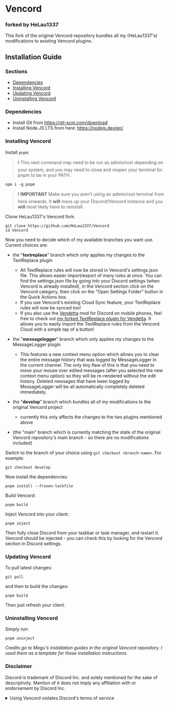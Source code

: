 # Vencord

### forked by HeLau1337

This fork of the original Vencord repository bundles all my (HeLau1337's) modifications to existing Vencord plugins.

## Installation Guide

### Sections

-   [Dependencies](#dependencies)
-   [Installing Vencord](#installing-vencord)
-   [Updating Vencord](#updating-vencord)
-   [Uninstalling Vencord](#uninstalling-vencord)

### Dependencies

-   Install Git from https://git-scm.com/download
-   Install Node.JS LTS from here: https://nodejs.dev/en/

### Installing Vencord

Install `pnpm`:

> :exclamation: This next command may need to be run as admin/root depending on your system, and you may need to close and reopen your terminal for pnpm to be in your PATH.

```shell
npm i -g pnpm
```

> :exclamation: **IMPORTANT** Make sure you aren't using an admin/root terminal from here onwards. It **will** mess up your Discord/Vencord instance and you **will** most likely have to reinstall.

Clone HeLau1337's Vencord fork:

```shell
git clone https://github.com/HeLau1337/Vencord
cd Vencord
```

Now you need to decide which of my available branches you want use. Current choices are:

-   the "**textreplace**" branch which only applies my changes to the TextReplace plugin

    -   All TextReplace rules will now be stored in Vencord's settings.json file. This allows easier import/export of many rules at once. You can find the settings.json file by going into your Discord settings (when Vencord is already installed), in the Vencord section click on the Vencord category, then click on the "Open Settings Folder" button in the Quick Actions box.
    -   If you use Vencord's existing Cloud Sync feature, your TextReplace rules will now be synced too!
    -   If you also use the [Vendetta](https://github.com/vendetta-mod/Vendetta#vendetta) mod for Discord on mobile phones, feel free to check out [my forked TextReplace plugin for Vendetta](https://github.com/HeLau1337/vendetta-text-replace/blob/releases/README.md#how-to-install). It allows you to easily import the TextReplace rules from the Vencord Cloud with a simple tap of a button!

-   the "**messagelogger**" branch which only applies my changes to the MessageLogger plugin

    -   This features a new context menu option which allows you to clear the entire message history that was logged by MessageLogger in the current channel. The only tiny flaw of this is that you need to move your mouse over edited messages (after you selected the new context menu option) so they will be re-rendered without the edit history. Deleted messages that have been logged by MessageLogger will be all automatically completely deleted immediately.

-   the "**develop**" branch which bundles all of my modifications to the original Vencord project

    -   currently this only affects the changes to the two plugins mentioned above

-   (the "main" branch which is currently matching the state of the original Vencord repository's main branch - so there are no modifications included)

Switch to the branch of your choice using `git checkout <branch-name>`. For example:

```
git checkout develop
```

Now install the dependencies:

```shell
pnpm install --frozen-lockfile
```

Build Vencord:

```shell
pnpm build
```

Inject Vencord into your client:

```shell
pnpm inject
```

Then fully close Discord from your taskbar or task manager, and restart it. Vencord should be injected - you can check this by looking for the Vencord section in Discord settings.

### Updating Vencord

To pull latest changes:

```shell
git pull
```

and then to build the changes:

```shell
pnpm build
```

Then just refresh your client.

### Uninstalling Vencord

Simply run:

```shell
pnpm uninject
```

<i>Credits go to Megu's installation guides in the original Vencord repository. I used them as a template for these installation instructions.</i>

### Disclaimer

Discord is trademark of Discord Inc. and solely mentioned for the sake of descriptivity.
Mention of it does not imply any affiliation with or endorsement by Discord Inc.

<details>
<summary>Using Vencord violates Discord's terms of service</summary>

Client modifications are against Discord’s Terms of Service.

However, Discord is pretty indifferent about them and there are no known cases of users getting banned for using client mods! So you should generally be fine as long as you don’t use any plugins that implement abusive behaviour. But no worries, all inbuilt plugins are safe to use!

Regardless, if your account is very important to you and it getting disabled would be a disaster for you, you should probably not use any client mods (not exclusive to Vencord), just to be safe

Additionally, make sure not to post screenshots with Vencord in a server where you might get banned for it

</details>

